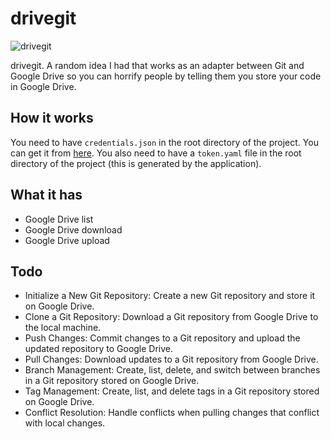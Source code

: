 # drivegit

![drivegit](https://github.com/loftwah/drivegit/assets/19922556/6b63ed33-eaa2-4e50-ab38-99dca48d809f)

drivegit. A random idea I had that works as an adapter between Git and Google Drive so you can horrify people by telling them you store your code in Google Drive.

## How it works

You need to have `credentials.json` in the root directory of the project. You can get it from [here](https://developers.google.com/drive/api/v3/quickstart/js). You also need to have a `token.yaml` file in the root directory of the project (this is generated by the application).

## What it has

- Google Drive list
- Google Drive download
- Google Drive upload

## Todo

- Initialize a New Git Repository: Create a new Git repository and store it on Google Drive.
- Clone a Git Repository: Download a Git repository from Google Drive to the local machine.
- Push Changes: Commit changes to a Git repository and upload the updated repository to Google Drive.
- Pull Changes: Download updates to a Git repository from Google Drive.
- Branch Management: Create, list, delete, and switch between branches in a Git repository stored on Google Drive.
- Tag Management: Create, list, and delete tags in a Git repository stored on Google Drive.
- Conflict Resolution: Handle conflicts when pulling changes that conflict with local changes.
